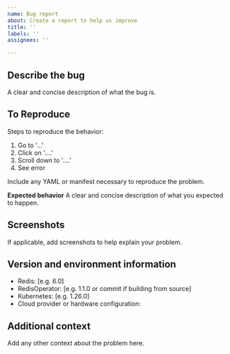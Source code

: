 ```yaml
---
name: Bug report
about: Create a report to help us improve
title: ''
labels: ''
assignees: ''

---
```


## Describe the bug
A clear and concise description of what the bug is.

## To Reproduce
Steps to reproduce the behavior:
1. Go to '...'
2. Click on '....'
3. Scroll down to '....'
4. See error

Include any YAML or manifest necessary to reproduce the problem.

**Expected behavior**
A clear and concise description of what you expected to happen.

## Screenshots
If applicable, add screenshots to help explain your problem.

## Version and environment information
- Redis: [e.g. 6.0]
- RedisOperator: [e.g. 1.1.0 or commit if building from source]
- Kubernetes: [e.g. 1.26.0]
- Cloud provider or hardware configuration:
 
## Additional context
Add any other context about the problem here.
